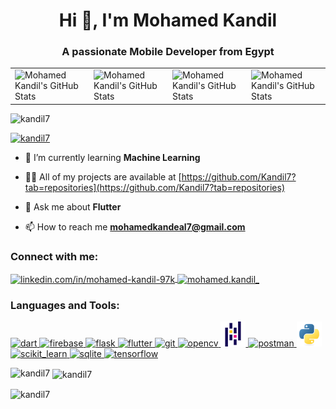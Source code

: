 <h1 align="center">Hi 👋, I'm Mohamed Kandil</h1>
<h3 align="center">A passionate Mobile Developer from Egypt</h3>

<div align="center">
    </table>

 <table align="center" width="100%" height="100%" >
    <tr>
        <td><img style="border: none;" src="https://github-profile-summary-cards.vercel.app/api/cards/stats?username=kandil7&theme=github_dark" alt="Mohamed Kandil's GitHub Stats"/></td>
        <td><img style="border: none;" src="https://github-profile-summary-cards.vercel.app/api/cards/productive-time?username=kandil7&theme=github_dark&utcOffset=10" alt="Mohamed Kandil's GitHub Stats"/>
        <td><img style="border: none;" src="https://github-profile-summary-cards.vercel.app/api/cards/repos-per-language?username=kandil7n&theme=github_dark" alt="Mohamed Kandil's GitHub Stats"/></td>
        <td><img style="border: none;" src="https://github-profile-summary-cards.vercel.app/api/cards/most-commit-language?username=kandil7&theme=github_dark" alt="Mohamed Kandil's GitHub Stats"/></td>
    </tr>
 </table>
</div>

<p align="left"> <img src="https://komarev.com/ghpvc/?username=kandil7&label=Profile%20views&color=0e75b6&style=flat" alt="kandil7" /> </p>

<p align="left"> 
  <a href="https://github.com/ryo-ma/github-profile-trophy">
    <img src="https://github-profile-trophy.vercel.app/?username=kandil7" alt="kandil7" />
  </a> 
</p>

- 🌱 I’m currently learning **Machine Learning**

- 👨‍💻 All of my projects are available at [https://github.com/Kandil7?tab=repositories](https://github.com/Kandil7?tab=repositories)

- 💬 Ask me about **Flutter**

- 📫 How to reach me **mohamedkandeal7@gmail.com**

<h3 align="left">Connect with me:</h3>
<p align="left">
  <a href="https://linkedin.com/in/linkedin.com/in/mohamed-kandil-97k" target="blank">
    <img align="center" src="https://raw.githubusercontent.com/rahuldkjain/github-profile-readme-generator/master/src/images/icons/Social/linked-in-alt.svg" alt="linkedin.com/in/mohamed-kandil-97k" height="30" width="40" />
  </a>
  <a href="https://instagram.com/mohamed.kandil_" target="blank">
    <img align="center" src="https://raw.githubusercontent.com/rahuldkjain/github-profile-readme-generator/master/src/images/icons/Social/instagram.svg" alt="mohamed.kandil_" height="30" width="40" />
  </a>
</p>

<h3 align="left">Languages and Tools:</h3>
<p align="left">
  <a href="https://dart.dev" target="_blank" rel="noreferrer">
    <img src="https://www.vectorlogo.zone/logos/dartlang/dartlang-icon.svg" alt="dart" width="40" height="40"/>
  </a> 
  <a href="https://firebase.google.com/" target="_blank" rel="noreferrer"> 
    <img src="https://www.vectorlogo.zone/logos/firebase/firebase-icon.svg" alt="firebase" width="40" height="40"/> 
  </a>
  <a href="https://flask.palletsprojects.com/" target="_blank" rel="noreferrer"> 
    <img src="https://www.vectorlogo.zone/logos/pocoo_flask/pocoo_flask-icon.svg" alt="flask" width="40" height="40"/> 
  </a> 
  <a href="https://flutter.dev" target="_blank" rel="noreferrer"> 
    <img src="https://www.vectorlogo.zone/logos/flutterio/flutterio-icon.svg" alt="flutter" width="40" height="40"/> 
  </a> 
  <a href="https://git-scm.com/" target="_blank" rel="noreferrer"> 
    <img src="https://www.vectorlogo.zone/logos/git-scm/git-scm-icon.svg" alt="git" width="40" height="40"/> 
  </a>
  <a href="https://opencv.org/" target="_blank" rel="noreferrer"> 
    <img src="https://www.vectorlogo.zone/logos/opencv/opencv-icon.svg" alt="opencv" width="40" height="40"/> 
  </a> 
  <a href="https://pandas.pydata.org/" target="_blank" rel="noreferrer"> 
    <img src="https://raw.githubusercontent.com/devicons/devicon/2ae2a900d2f041da66e950e4d48052658d850630/icons/pandas/pandas-original.svg" alt="pandas" width="40" height="40"/> 
  </a> 
  <a href="https://postman.com" target="_blank" rel="noreferrer"> 
    <img src="https://www.vectorlogo.zone/logos/getpostman/getpostman-icon.svg" alt="postman" width="40" height="40"/> 
  </a> 
  <a href="https://www.python.org" target="_blank" rel="noreferrer"> 
    <img src="https://raw.githubusercontent.com/devicons/devicon/master/icons/python/python-original.svg" alt="python" width="40" height="40"/> 
  </a> 
  <a href="https://scikit-learn.org/" target="_blank" rel="noreferrer"> 
    <img src="https://upload.wikimedia.org/wikipedia/commons/0/05/Scikit_learn_logo_small.svg" alt="scikit_learn" width="40" height="40"/> 
  </a> 
  <a href="https://www.sqlite.org/" target="_blank" rel="noreferrer"> 
    <img src="https://www.vectorlogo.zone/logos/sqlite/sqlite-icon.svg" alt="sqlite" width="40" height="40"/> 
  </a> 
  <a href="https://www.tensorflow.org" target="_blank" rel="noreferrer"> 
    <img src="https://www.vectorlogo.zone/logos/tensorflow/tensorflow-icon.svg" alt="tensorflow" width="40" height="40"/> 
  </a> 
</p>

<p><img align="left" src="https://github-readme-stats.vercel.app/api/top-langs?username=kandil7&show_icons=true&locale=en&layout=compact" alt="kandil7" /></p>

<p>&nbsp;<img align="center" src="https://github-readme-stats.vercel.app/api?username=kandil7&show_icons=true&locale=en" alt="kandil7" /></p>

<p><img align="center" src="https://github-readme-streak-stats.herokuapp.com/?user=kandil7&" alt="kandil7" /></p>
